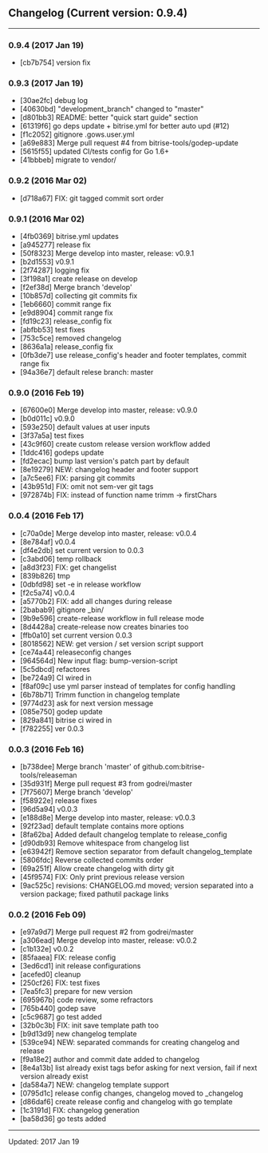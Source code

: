 ## Changelog (Current version: 0.9.4)

-----------------

### 0.9.4 (2017 Jan 19)

* [cb7b754] version fix

### 0.9.3 (2017 Jan 19)

* [30ae2fc] debug log
* [40630bd] "development_branch" changed to "master"
* [d801bb3] README: better "quick start guide" section
* [61319f6] go deps update + bitrise.yml for better auto upd (#12)
* [f1c2052] gitignore .gows.user.yml
* [a69e883] Merge pull request #4 from bitrise-tools/godep-update
* [5615f55] updated CI/tests config for Go 1.6+
* [41bbbeb] migrate to vendor/

### 0.9.2 (2016 Mar 02)

* [d718a67] FIX: git tagged commit sort order

### 0.9.1 (2016 Mar 02)

* [4fb0369] bitrise.yml updates
* [a945277] release fix
* [50f8323] Merge develop into master, release: v0.9.1
* [b2d1553] v0.9.1
* [2f74287] logging fix
* [3f198a1] create release on develop
* [f2ef38d] Merge branch 'develop'
* [10b857d] collecting git commits fix
* [1eb6660] commit range fix
* [e9d8904] commit range fix
* [fd19c23] release_config fix
* [abfbb53] test fixes
* [753c5ce] removed changelog
* [8636a1a] release_config fix
* [0fb3de7] use release_config's header and footer templates, commit range fix
* [94a36e7] default relese branch: master

### 0.9.0 (2016 Feb 19)

* [67600e0] Merge develop into master, release: v0.9.0
* [b0d011c] v0.9.0
* [593e250] default values at user inputs
* [3f37a5a] test fixes
* [43c9f60] create custom release version workflow added
* [1ddc416] godeps update
* [fd2ecac] bump last version's patch part by default
* [8e19279] NEW: changelog header and footer support
* [a7c5ee6] FIX: parsing git commits
* [43b951d] FIX: omit not sem-ver git tags
* [972874b] FIX: instead of function name trimm  -> firstChars

### 0.0.4 (2016 Feb 17)

* [c70a0de] Merge develop into master, release: v0.0.4
* [8e784af] v0.0.4
* [df4e2db] set current version to 0.0.3
* [c3abd06] temp rollback
* [a8d3f23] FIX: get changelist
* [839b826] tmp
* [0dbfd98] set -e in release workflow
* [f2c5a74] v0.0.4
* [a5770b2] FIX: add all changes during release
* [2babab9] gitignore _bin/
* [9b9e596] create-release workflow in full release mode
* [8d4428a] create-release now creates binaries too
* [ffb0a10] set current version 0.0.3
* [8018562] NEW: get version / set version script support
* [ce74a44] releaseconfig changes
* [964564d] New input flag: bump-version-script
* [5c5dbcd] refactores
* [be724a9] CI wired in
* [f8af09c] use yml parser instead of templates for config handling
* [6b78b71] Trimm function in changelog template
* [9774d23] ask for next version message
* [085e750] godep update
* [829a841] bitrise ci wired in
* [f782255] ver 0.0.3

### 0.0.3 (2016 Feb 16)

* [b738dee] Merge branch 'master' of github.com:bitrise-tools/releaseman
* [35d931f] Merge pull request #3 from godrei/master
* [7f75607] Merge branch 'develop'
* [f58922e] release fixes
* [96d5a94] v0.0.3
* [e188d8e] Merge develop into master, release: v0.0.3
* [92f23ad] default template contains more options
* [8fa62ba] Added default changelog template to release_config
* [d90db93] Remove whitespace from changelog list
* [e63942f] Remove section separator from default changelog_template
* [5806fdc] Reverse collected commits order
* [69a251f] Allow create changelog with dirty git
* [45f9574] FIX: Only print previous release version
* [9ac525c] revisions: CHANGELOG.md moved; version separated into a version package; fixed pathutil package links

### 0.0.2 (2016 Feb 09)

* [e97a9d7] Merge pull request #2 from godrei/master
* [a306ead] Merge develop into master, release: v0.0.2
* [c1b132e] v0.0.2
* [85faaea] FIX: release config
* [3ed6cd1] init release configurations
* [acefed0] cleanup
* [250cf26] FIX: test fixes
* [7ea5fc3] prepare for new version
* [695967b] code review, some refractors
* [765b440] godep save
* [c5c9687] go test added
* [32b0c3b] FIX: init save template path too
* [b9d13d9] new changelog template
* [539ce94] NEW: separated commands for creating changelog and release
* [f9a18e2] author and commit date added to changelog
* [8e4a13b] list already exist tags befor asking for next version, fail if next version already exist
* [da584a7] NEW: changelog template support
* [0795d1c] release config changes, changelog moved to _changelog
* [d86daf6] create release config and changelog with go template
* [1c3191d] FIX: changelog generation
* [ba58d36] go tests added

-----------------

Updated: 2017 Jan 19